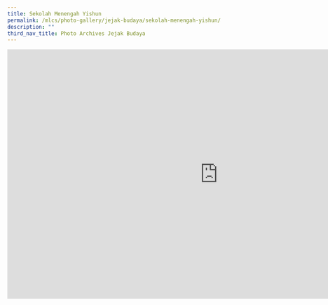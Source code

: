 ```yaml
---
title: Sekolah Menengah Yishun
permalink: /mlcs/photo-gallery/jejak-budaya/sekolah-menengah-yishun/
description: ""
third_nav_title: Photo Archives Jejak Budaya
---
```

<iframe allowfullscreen="true" height="569" width="960" frameborder="0" src="https://docs.google.com/presentation/d/e/2PACX-1vTAU_fZRkDjajN-eWVfOw4d2sVrLoGx4ZCLMgK6o1C3hpEFxM1CPsWxzcZyvl71x6Suwraeg8BYzChv/embed?start=true&amp;loop=true&amp;delayms=5000"></iframe>